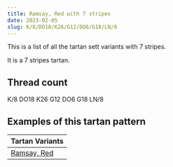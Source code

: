 ```yaml
---
title: Ramsay, Red with 7 stripes
date: 2023-02-05
slug: K/8/DO18/K26/G12/DO6/G18/LN/8
---
```

This is a list of all the tartan sett variants with 7 stripes.

It is a 7 stripes tartan.


## Thread count
K/8 DO18 K26 G12 DO6 G18 LN/8

## Examples of this tartan pattern

| Tartan Variants |
|---------------|
| [Ramsay, Red](/variants/k/8/do18/k26/g12/do6/g18/ln/8-dob05000-g008000-k000000-lne0e0e0)||
